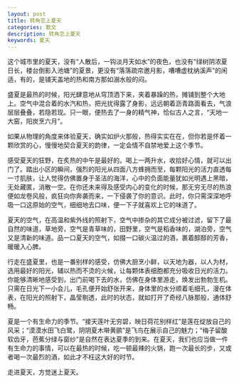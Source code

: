 ```yaml
---
layout: post
title: 转角恋上夏天
categories: 散文
description: 转角恋上夏天
keywords: 夏天
---
```


这个城市里的夏天，没有“人散后，一钩淡月天如水”的夜色，也没有“绿树阴浓夏日长，楼台倒影入池塘”的夏景，更没有“落落疏帘邀月影，嘈嘈虚枕纳溪声”的闲适，有的，是铺天盖地的热和南方那如溺水般的闷。

盛夏是最热的时候，阳光肆意地从穹顶洒下来，夹着暴躁的热，摊铺到整个大地上。空气中混合着的水汽和热，把光扰得露了身影，远远朝着沥青路面看去，气浪层层叠叠，若隐若现。只一眼，便热去了一身的精气神，恰似古人之言，“天地一大窑，阳炭烹六月”。 

如果从物理的角度来体验夏天，确实如炉火那般，热得实实在在，但你若是怀着一颗欣赏的心，慢慢地契合夏天的韵律，一定会情不自禁地爱上这个季节。 

感受夏天的狂野，在炙热的中午是最好的。喝上一两升水，收拾好心情，就可以出门了。踏出小区的瞬间，强烈的阳光从四面八方蜂拥而至，每颗阳光的活力直透每一寸肌肤，让人觉得仿佛置身于圣洁的海洋，心中的负面能量犹如光明遇上黑暗，无处藏匿，消散一空。在你还未来得及感受内心的变化的时候，那无穷无尽的热浪便如龙卷风般，疯狂向你奔袭而来，一下侵袭了你的意识。此时，你只需深深地呼吸一口这原始的空气，细细地去口味，便一下子就喜欢上它的味道了。

夏天的空气，在高温和紫外线的照射下，空气中掺杂的其它成分被过滤，留下了最自然的味道，草地旁，空气是青草味的，田野里，空气是稻香味的，湖泊旁，空气又是清新的味道。品一口夏天的空气，如掇一口碳火温过的酒，裹着醇醇的芳香，暖暖入心脾。 

行走在盛夏里，也是一番别样的感受，仿佛大厨烹小鲜，以天地为器，以人为材，选用最好的阳光，辅以热而不烫的火候，让每颗体表细胞都充分吸收日光的活力。你能够清晰地感受到，出门前喝下去的水，仿佛在身体里游走，焕发出勃勃生机。只需在日光下一小会儿，毛孔便开始舒张开来，身体里的水分顺着毛细孔，漫在体表，在阳光的照射下，晶莹剔透，此时的状态，就如打开了奇经八脉那般，通体舒畅。

夏是一个有生命力的季节。“接天莲叶无穷碧，映日荷花别样红”是莲在绽放自己的风采；“漠漠水田飞白鹭，阴阴夏木啭黄鹂”是飞鸟在展示自己的魅力；“梅子留酸软齿牙，芭蕉分绿与窗纱”是自然在表达夏季的到来。在夏天，我们也应当做一件有生命力的事情，可以在最热的时候，吃一顿最辣的火锅，跑一次最长的步，又或者喝一次最烈的酒，如此才不枉这大好的时节。

走进夏天，方觉迷上夏天。